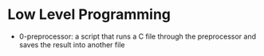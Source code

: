 # Low Level Programming
* 0-preprocessor: a script that runs a C file through the preprocessor and saves the result into another file

